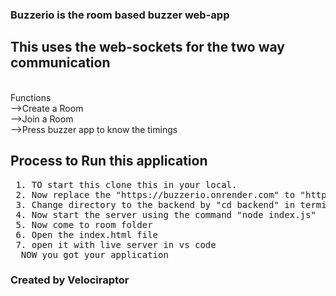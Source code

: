 ### Buzzerio is the room based buzzer web-app
<h2>This uses the web-sockets for the two way communication</h2>
<br/>
Functions<br/>
-->Create a Room<br/>
-->Join a Room<br/>
-->Press buzzer app to know the timings<br/>

## Process to Run this  application
<pre>
 1. TO start this clone this in your local.
 2. Now replace the "https://buzzerio.onrender.com" to "https://localhost:8000" in index.html,client.js
 3. Change directory to the backend by "cd backend" in terminal and install dependencies using the command "npm i"
 4. Now start the server using the command "node index.js"
 5. Now come to room folder
 6. Open the index.html file
 7. open it with live server in vs code 
  NOW you got your application
</pre>


<h3>Created by Velociraptor</h3>


